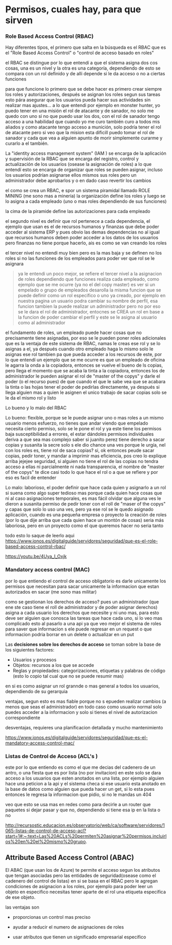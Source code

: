 # Permisos, cuales hay, para que sirven


### Role Based Access Control (RBAC)

Hay diferentes tipos, el primero que salta en la búsqueda es el RBAC que es el "Role Based Access Control" o "control de acceso basado en roles"

el RBAC se distingue por lo que entendí a que el sistema asigna dos cos cosas, una es un nivel y la otra es una categoría, dependiendo de esto se compara con un rol definido y de alli depende si le da acceso o no a ciertas funciones

para que funcione lo primero que se debe hacer es primero crear siempre los roles y autorizaciones, después se asignan los roles segun sus tareas esto pára asegurar que los usuarios pueda hacer sus actividades sin realizar mas ajustes... a lo que entendi por ejemplo en monster hunter, yo puedo tener en una misión el rol de atacante y de sanador, no solo me quedo con uno si no que puedo usar los dos, con el rol de sanador tengo acceso a una habilidad que cuando yo me curo también curo a todos mis aliados y como atacante tengo acceso a munición, solo podría tener el rol de atacante pero si veo que la mision esta dificill puedo tomar el rol de sanador y cada que vea a alguien apunto de morir simplemente curarme y curarlo a el también.

La "identity access management system" (IAM ) se encarga de la aplicación y supervisión de la RBAC que se encarga del registro, control y actualización de los usuarios (osease la asignación de roles) a lo que entendí esto se encarga de organizar que roles se pueden asignar, incluso los usuarios podrían asignarse ellos mismos sus roles pero un administrador debe aprobarlos y o en dado caso revertir los cambios

el como se crea un RBAC, e spor un sistema piramidal llamado ROLE MINING (me sono mas a minería) la organización define los roles y luego se lo asigna a cada empleado (uno o mas roles dependiendo de sus funciones)

la cima de la piramide define las autorizaciones para cada empleado

el segundo nivel es definir que rol pertenece a cada dependencia, el ejemplo que usan es el de recursos humanos y finanzas que debe poder acceder al sistema ERP y pues obvio las demas dependencias no al igual que recursos humanos deben poder acceder a los datos de los usuarios pero finanzas no tiene porque hacerlo, ais es como se van creando los roles

el tercer nivel no entendi muy bien pero es la mas baja y se definen no los roles si no las funciones de los empleados para poder ver que rol se le asignara

> ya le entendi un poco mejor, se refiere el tercer nivel  a la asignacion de roles dependiendo que funciones realiza cada empleado, como ejemplo que se me ocurre (ya no el del copy master) es ver si un empelado o grupo de empleados desarolla la misma funcion que se puede definir como un rol especifico o uno ya creado, por ejemplo en nuestra pagina un usuario podra cambiar su nombre de perfil, esa funcion tambien la puede realizar un administrador pero no por eso se le dara el rol de administrador, entocnes se CREA un rol en base a la funcion de poder cambiar el perfil y este se le asigna al usuario como al administrador

el fundamento de roles, un empleado puede hacer cosas que no precisamente tiene asignadas, por eso se le pueden poner roles adicionales que es la ventaja de este sistema de RBAC, namas le creas ese rol y se lo asignas a el, ya después cuando otro empleado haga lo mismo solo le asignas ese rol tambien pa que pueda acceder a los recursos de este, por lo que entendí un ejemplo que se me ocurre es que un empleado de oficina le agarra la onda a la copiadora, entonces se vuelve el bueno de ls copias, pero llega el momento que se acaba la tinta a la copiadora, entonces los de administrador le pueden asignar el rol de "master of the copys" y darle el poder (o el recurso pues) de que cuando el que le sabe vea que se acabara la tinta o las hojas tener el poder de pedirlas directamente, ya después si llega alguien mas a quien le asignen el unico trabajo de sacar copias solo se le da el mismo rol y listo

Lo bueno y lo malo del RBAC

Lo bueno: 
flexible, porque se le puede asignar uno o mas roles a un mismo usuario
menos esfuerzo, no tienes que andar viendo que empelado necesita cierto permiso, solo se le pone el rol y ya este tiene los permisos
baja susceptibilidad a errores, el estar dándoles permisos individuales deriva a que sea mas complejo saber si juanito perez tiene derecho a sacar copias y susanita la secre solo s ele dio chance una ves porque le urgía, nel con los roles es, tiene rol de saca copias? si, ok entonces peude sacar copias, pedir toner, y mandar a imprimir
mas eficiencia, pos creo lo explique arriba jejejee
seguridad, si alguien no tiene el rol de las copias no tendra acceso a ellas ni parcialmente ni nada
transparencia, el nombre de "master of the copys" te dice casi todo lo que hace el rol o a que se refiere y por eso es facil de entender

Lo malo:
laborioso, el poder definir que hace cada quien y asignarlo a un rol si suena como algo super tedioso mas porque cada quien hace cosas que ni al caso 
asignaciones temporales, es mas fácil olvidar que alguna ves le dieron a susanita permiso de pedir toner con el roll de "maser of the copys" y capas que solo lo uso una ves, pero ya ese rol se le quedo asignado
aplicación, cuando es una pequeña empresa o proyecto la creación de roles (por lo que dije arriba que cada quien hace un montón de cosas) seria más laboriosa, pero en un proyecto como el que queremos hacer no seria tanto


todo esto lo saque de leerlo aqui
https://www.ionos.es/digitalguide/servidores/seguridad/que-es-el-role-based-access-control-rbac/


https://youtu.be/4Uya_I_Oxjk

### Mandatory access control (MAC)

por lo que entiendo el control de acceso obligatorio es darle unicamente los permisos que necesitan para sacar unicamente la informacion que estan autorizados en sacar (me sono mas militar) 

como se gestionan los derechos de acceso? pues un administrador (que ene ste caso tiene el roll de administrador y de poder asignar derechos) asigna a cada usuario los derechos que necesite y ni uno mas, para esto deve ser alguien que conosca las tareas que hace cada uno, si lo veo mas complicado esto al pasarlo a una api ya que veo mejor el sistema de roles para saver que informacion s ele puede regresar en un request o que informacion podria borrar en un delete o actualizar en un put

Las **decisiones sobre los derechos de acceso** se toman sobre la base de los siguientes factores:

-   Usuarios y procesos
-   Objetos: recursos a los que se accede
-   Reglas y propiedades: categorizaciones, etiquetas y palabras de código
(esto lo copio tal cual que no se puede resumir mas)

en si es como asignar un rol grannde o mas general a todos los usuarios, dependiendo de su gerarquia


ventajas, segun esto es mas fiable porque no s epueden realizar cambios (a menos que seas el administrador) en todo caso como usuario normal solo puedes acceder a la informacion y solo si tienes el nivel de autorizacion correspondiente

desventajas, requieres una planificacion detallada y  mucho mantenimiento

https://www.ionos.es/digitalguide/servidores/seguridad/que-es-el-mandatory-access-control-mac/

### Listas de Control de Acceso (ACL's )

este por lo que entiendo es como el que me decias del cadenero de un antro, o una fiesta que es por lista (no por invitacion) en este solo se dara acceso a los usuarios que esten anotados en una lista, por ejemplo alguien hace una peticion a la api y el sistema checa si ese usuario esta anotado en la base de datos como alguien que pueda hacer un get, si lo esta pues entonces le regresa la informacion que pidio, si no le mandas un 404

veo que esto se usa mas en redes como para decirle a un router que paquetes si dejar pasar y que no, dependiendo si tiene esa ip en la lista o no

http://recursostic.educacion.es/observatorio/web/ca/software/servidores/1065-listas-de-control-de-acceso-acl?start=1#:~:text=Las%20ACLs%20permiten%20asignar%20permisos,incluirlos%20en%20el%20mismo%20grupo.

## Attribute Based Access Control (ABAC)

El ABAC (que usan los de Azure) te permite el acceso segun los atributos que tengan asociadas pero las entidades de seguridad(osease como el cadenero del control de listas) en si se basa en el RBAC pero le agregan condiciones de asignacion a los roles, por ejemplo para poder leer un objeto en especifico necesitas tener aparte de el rol una etiqueta especifica de ese objeto.

las ventajas son

- proporcionas un control mas preciso

- ayudar a reducir el numero de asignaciones de roles

- usar atributos que tienen un significado empresarial especifico
